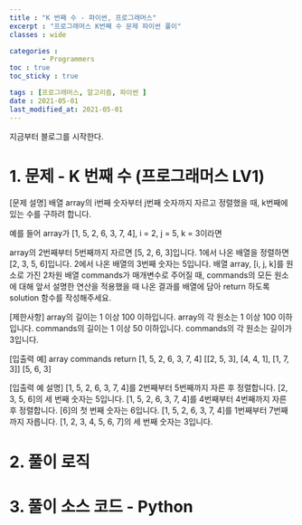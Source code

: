 ```yaml
---
title : "K 번째 수 - 파이썬, 프로그래머스"
excerpt : "프로그래머스 K번째 수 문제 파이썬 풀이"
classes : wide

categories : 
        - Programmers
toc : true
toc_sticky : true

tags : [프로그래머스, 알고리즘, 파이썬 ]
date : 2021-05-01
last_modified_at: 2021-05-01
---
```


지금부터 블로그를 시작한다.

# 1. 문제 - K 번째 수 (프로그래머스 LV1)

[문제 설명]
배열 array의 i번째 숫자부터 j번째 숫자까지 자르고 정렬했을 때, k번째에 있는 수를 구하려 합니다.

예를 들어 array가 [1, 5, 2, 6, 3, 7, 4], i = 2, j = 5, k = 3이라면

array의 2번째부터 5번째까지 자르면 [5, 2, 6, 3]입니다.
1에서 나온 배열을 정렬하면 [2, 3, 5, 6]입니다.
2에서 나온 배열의 3번째 숫자는 5입니다.
배열 array, [i, j, k]를 원소로 가진 2차원 배열 commands가 매개변수로 주어질 때, commands의 모든 원소에 대해 앞서 설명한 연산을 적용했을 때 나온 결과를 배열에 담아 return 하도록 solution 함수를 작성해주세요.

[제한사항]
array의 길이는 1 이상 100 이하입니다.
array의 각 원소는 1 이상 100 이하입니다.
commands의 길이는 1 이상 50 이하입니다.
commands의 각 원소는 길이가 3입니다.

[입출력 예]
array	commands	return
[1, 5, 2, 6, 3, 7, 4]	[[2, 5, 3], [4, 4, 1], [1, 7, 3]]	[5, 6, 3]

[입출력 예 설명]
[1, 5, 2, 6, 3, 7, 4]를 2번째부터 5번째까지 자른 후 정렬합니다. [2, 3, 5, 6]의 세 번째 숫자는 5입니다.
[1, 5, 2, 6, 3, 7, 4]를 4번째부터 4번째까지 자른 후 정렬합니다. [6]의 첫 번째 숫자는 6입니다.
[1, 5, 2, 6, 3, 7, 4]를 1번째부터 7번째까지 자릅니다. [1, 2, 3, 4, 5, 6, 7]의 세 번째 숫자는 3입니다.

# 2. 풀이 로직

# 3. 풀이 소스 코드 - Python 
<p>&nbsp;</p>
<p>&nbsp;</p>
<script src="https://gist.github.com/Daesun-Yoo/ba33ea1deb14121b73c5abe01a6df542.js"></script>
